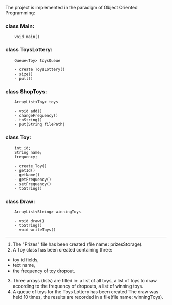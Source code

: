 The project is implemented in the paradigm of Object Oriented Programming: 

### class Main: ###

        void main()

### class ToysLottery: ###

        Queue<Toy> toysQueue

        - create ToysLottery()
        - size()
        - pull()

### class ShopToys: ###

        ArrayList<Toy> toys

        - void add()
        - changeFrequency()
        - toString()
        - put(String filePath)

### class Toy: ###

        int id;
        String name;
        frequency;

        - create Toy()
        - getId()
        - getName()
        - getFrequency()
        - setFrequency()
        - toString()
### class Draw: ###

        ArrayList<String> winningToys

        - void draw()
        - toString()
        - void writeToys()

___        
1. The "Prizes" file has been created (file name: prizesStorage).
2. A Toy class has been created containing three: 
 + toy id fields, 
 + text name,
 + the frequency of toy dropout.
3. Three arrays (lists) are filled in: a list of all toys, a list of toys to draw according to the frequency of dropouts, a list of winning toys.
4. A queue of toys for the Toys Lottery has been created
The draw was held 10 times, the results are recorded in a file(file name: winningToys).